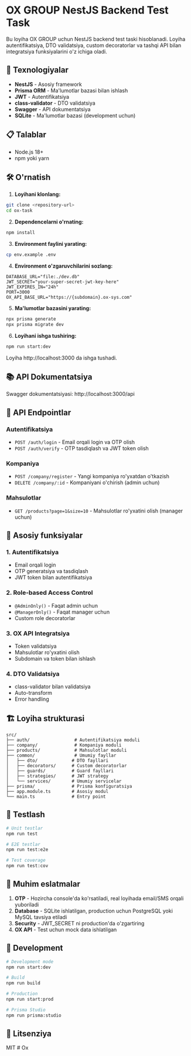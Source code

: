 # OX GROUP NestJS Backend Test Task

Bu loyiha OX GROUP uchun NestJS backend test taski hisoblanadi. Loyiha autentifikatsiya, DTO validatsiya, custom decoratorlar va tashqi API bilan integratsiya funksiyalarini o'z ichiga oladi.

## 🚀 Texnologiyalar

- **NestJS** - Asosiy framework
- **Prisma ORM** - Ma'lumotlar bazasi bilan ishlash
- **JWT** - Autentifikatsiya
- **class-validator** - DTO validatsiya
- **Swagger** - API dokumentatsiya
- **SQLite** - Ma'lumotlar bazasi (development uchun)

## 📋 Talablar

- Node.js 18+ 
- npm yoki yarn

## 🛠️ O'rnatish

1. **Loyihani klonlang:**
```bash
git clone <repository-url>
cd ox-task
```

2. **Dependencelarni o'rnating:**
```bash
npm install
```

3. **Environment faylini yarating:**
```bash
cp env.example .env
```

4. **Environment o'zgaruvchilarini sozlang:**
```env
DATABASE_URL="file:./dev.db"
JWT_SECRET="your-super-secret-jwt-key-here"
JWT_EXPIRES_IN="24h"
PORT=3000
OX_API_BASE_URL="https://{subdomain}.ox-sys.com"
```

5. **Ma'lumotlar bazasini yarating:**
```bash
npx prisma generate
npx prisma migrate dev
```

6. **Loyihani ishga tushiring:**
```bash
npm run start:dev
```

Loyiha http://localhost:3000 da ishga tushadi.

## 📚 API Dokumentatsiya

Swagger dokumentatsiyasi: http://localhost:3000/api

## 🔐 API Endpointlar

### Autentifikatsiya

- `POST /auth/login` - Email orqali login va OTP olish
- `POST /auth/verify` - OTP tasdiqlash va JWT token olish

### Kompaniya

- `POST /company/register` - Yangi kompaniya ro'yxatdan o'tkazish
- `DELETE /company/:id` - Kompaniyani o'chirish (admin uchun)

### Mahsulotlar

- `GET /products?page=1&size=10` - Mahsulotlar ro'yxatini olish (manager uchun)

## 🎯 Asosiy funksiyalar

### 1. Autentifikatsiya
- Email orqali login
- OTP generatsiya va tasdiqlash
- JWT token bilan autentifikatsiya

### 2. Role-based Access Control
- `@AdminOnly()` - Faqat admin uchun
- `@ManagerOnly()` - Faqat manager uchun
- Custom role decoratorlar

### 3. OX API Integratsiya
- Token validatsiya
- Mahsulotlar ro'yxatini olish
- Subdomain va token bilan ishlash

### 4. DTO Validatsiya
- class-validator bilan validatsiya
- Auto-transform
- Error handling

## 🏗️ Loyiha strukturasi

```
src/
├── auth/                 # Autentifikatsiya moduli
├── company/              # Kompaniya moduli
├── products/             # Mahsulotlar moduli
├── common/               # Umumiy fayllar
│   ├── dto/             # DTO fayllari
│   ├── decorators/      # Custom decoratorlar
│   ├── guards/          # Guard fayllari
│   ├── strategies/      # JWT strategy
│   └── services/        # Umumiy servicelar
├── prisma/              # Prisma konfiguratsiya
├── app.module.ts        # Asosiy modul
└── main.ts              # Entry point
```

## 🧪 Testlash

```bash
# Unit testlar
npm run test

# E2E testlar
npm run test:e2e

# Test coverage
npm run test:cov
```

## 📝 Muhim eslatmalar

1. **OTP** - Hozircha console'da ko'rsatiladi, real loyihada email/SMS orqali yuboriladi
2. **Database** - SQLite ishlatilgan, production uchun PostgreSQL yoki MySQL tavsiya etiladi
3. **Security** - JWT_SECRET ni production'da o'zgartiring
4. **OX API** - Test uchun mock data ishlatilgan

## 🔧 Development

```bash
# Development mode
npm run start:dev

# Build
npm run build

# Production
npm run start:prod

# Prisma Studio
npm run prisma:studio
```

## 📄 Litsenziya

MIT #   O x  
 